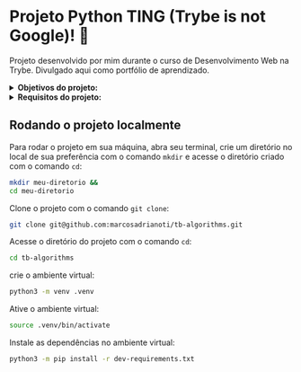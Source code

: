 # Projeto Python TING (Trybe is not Google)! :card_index:
Projeto desenvolvido por mim durante o curso de Desenvolvimento Web na Trybe. Divulgado aqui como portfólio de aprendizado.

<details>
<summary><strong>Objetivos do projeto:</strong></summary>
 
  * Implementar um programa que simule um algoritmo de indexação de documentos similar ao do Google. Seu programa deverá ser capaz de identificar ocorrências de termos em arquivos TXT.
  * Verificar se eu era capaz de:
    * Manipular Pilhas.
    * Manipular Deque.
    * Manipular Nó & Listas Ligadas.
    * Manipular Listas Duplamente Ligadas.
</details>
<details>
<summary><strong> Requisitos do projeto:</strong></summary>

  * Pacote `ting_file_management`
    * Implementar uma fila para armazenar os arquivos que serão lidos.
    * Implementar uma função _txt_importer_ dentro do módulo _file_management_ capaz de importar notícias a partir de um arquivo TXT, utilizando "\n" como separador.
    * Implementar a função process no módulo _file_process_. Essa função deverá ser capaz de transformar o conteúdo da lista gerada pela função _txt_importer_ em um dicionário que será armazenado dentro da Queue.
    * Implementar uma função _remove_ dentro do módulo _file_process_ capaz de remover o primeiro arquivo processado
    * Implementar uma função _file_metadata_ dentro do módulo _file_process_ capaz de apresentar as informações superficiais de um arquivo processado.
    * Implementar os testes para a classe _PriorityQueue_ capaz de armazenar arquivos pequenos de forma prioritária
  * Pacote `ting_word_searches`
    * Implementar uma função _exists_word_, dentro do módulo _word_search_, que verifique a existência de uma palavra em todos os arquivos processados.
    * Implementar uma função _search_by_word_ dentro do módulo _word_search_, que busque uma palavra em todos os arquivos processados.
</details>
  
## Rodando o projeto localmente

Para rodar o projeto em sua máquina, abra seu terminal, crie um diretório no local de sua preferência com o comando `mkdir` e acesse o diretório criado com o comando `cd`:

```bash
mkdir meu-diretorio &&
cd meu-diretorio
```

Clone o projeto com o comando `git clone`:

```bash
git clone git@github.com:marcosadrianoti/tb-algorithms.git
```

Acesse o diretório do projeto com o comando `cd`:

```bash
cd tb-algorithms
```

crie o ambiente virtual:
```bash
python3 -m venv .venv
```

Ative o ambiente virtual:
```bash
source .venv/bin/activate
```

Instale as dependências no ambiente virtual:
```bash
python3 -m pip install -r dev-requirements.txt
```
